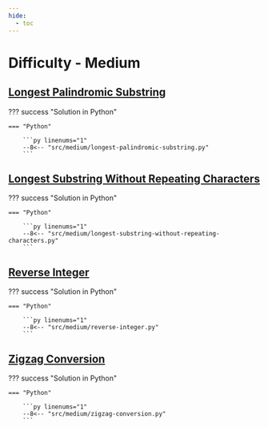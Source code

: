 ```yaml
---
hide:
  - toc
---
```


# Difficulty - Medium

## [Longest Palindromic Substring](https://leetcode.com/problems/longest-palindromic-substring/)

??? success "Solution in Python"

    === "Python"

        ```py linenums="1"
        --8<-- "src/medium/longest-palindromic-substring.py"
        ```

## [Longest Substring Without Repeating Characters](https://leetcode.com/problems/longest-substring-without-repeating-characters/)

??? success "Solution in Python"

    === "Python"

        ```py linenums="1"
        --8<-- "src/medium/longest-substring-without-repeating-characters.py"
        ```

## [Reverse Integer](https://leetcode.com/problems/reverse-integer/)

??? success "Solution in Python"

    === "Python"

        ```py linenums="1"
        --8<-- "src/medium/reverse-integer.py"
        ```

## [Zigzag Conversion](https://leetcode.com/problems/zigzag-conversion/)

??? success "Solution in Python"

    === "Python"

        ```py linenums="1"
        --8<-- "src/medium/zigzag-conversion.py"
        ```
